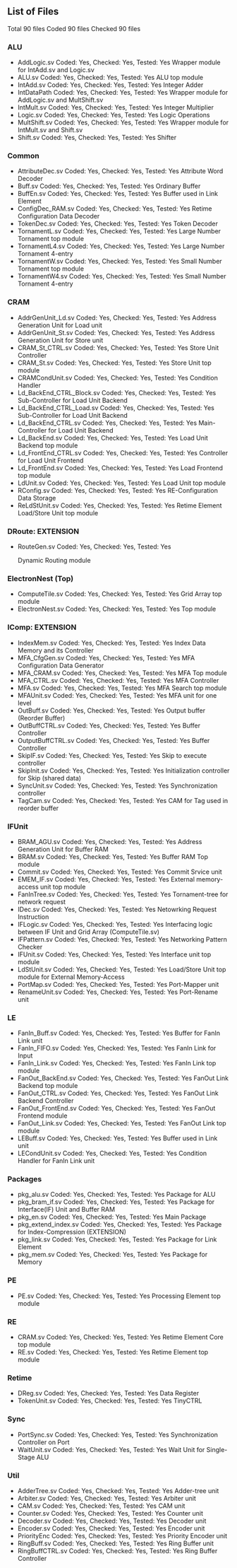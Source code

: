## List of Files
Total       90 files
Coded       90 files
Checked     90 files

### ALU
- AddLogic.sv
    Coded: Yes, Checked: Yes, Tested: Yes
    Wrapper module for IntAdd.sv and Logic.sv
- ALU.sv
    Coded: Yes, Checked: Yes, Tested: Yes
    ALU top module
- IntAdd.sv
    Coded: Yes, Checked: Yes, Tested: Yes
    Integer Adder
- IntDataPath
    Coded: Yes, Checked: Yes, Tested: Yes
    Wrapper module for AddLogic.sv and MultShift.sv
- IntMult.sv
    Coded: Yes, Checked: Yes, Tested: Yes
    Integer Multiplier
- Logic.sv
    Coded: Yes, Checked: Yes, Tested: Yes
    Logic Operations
- MultShift.sv
    Coded: Yes, Checked: Yes, Tested: Yes
    Wrapper module for IntMult.sv and Shift.sv
- Shift.sv
    Coded: Yes, Checked: Yes, Tested: Yes
    Shifter

### Common
- AttributeDec.sv
    Coded: Yes, Checked: Yes, Tested: Yes
    Attribute Word Decoder
- Buff.sv
    Coded: Yes, Checked: Yes, Tested: Yes
    Ordinary Buffer
- BuffEn.sv
    Coded: Yes, Checked: Yes, Tested: Yes
    Buffer used in Link Element
- ConfigDec_RAM.sv
    Coded: Yes, Checked: Yes, Tested: Yes
    Retime Configuration Data Decoder
- TokenDec.sv
    Coded: Yes, Checked: Yes, Tested: Yes
    Token Decoder
- TornamentL.sv
    Coded: Yes, Checked: Yes, Tested: Yes
    Large Number Tornament top module
- TornamentL4.sv
    Coded: Yes, Checked: Yes, Tested: Yes
    Large Number Tornament 4-entry
- TornamentW.sv
    Coded: Yes, Checked: Yes, Tested: Yes
    Small Number Tornament top module
- TornamentW4.sv
    Coded: Yes, Checked: Yes, Tested: Yes
    Small Number Tornament 4-entry

### CRAM
- AddrGenUnit_Ld.sv
    Coded: Yes, Checked: Yes, Tested: Yes
    Address Generation Unit for Load unit
- AddrGenUnit_St.sv
    Coded: Yes, Checked: Yes, Tested: Yes
    Address Generation Unit for Store unit
- CRAM_St_CTRL.sv
    Coded: Yes, Checked: Yes, Tested: Yes
    Store Unit Controller
- CRAM_St.sv
    Coded: Yes, Checked: Yes, Tested: Yes
    Store Unit top module
- CRAMCondUnit.sv
    Coded: Yes, Checked: Yes, Tested: Yes
    Condition Handler
- Ld_BackEnd_CTRL_Block.sv
    Coded: Yes, Checked: Yes, Tested: Yes
    Sub-Controller for Load Unit Backend
- Ld_BackEnd_CTRL_Load.sv
    Coded: Yes, Checked: Yes, Tested: Yes
    Sub-Controller for Load Unit Backend
- Ld_BackEnd_CTRL.sv
    Coded: Yes, Checked: Yes, Tested: Yes
    Main-Controller for Load Unit Backend
- Ld_BackEnd.sv
    Coded: Yes, Checked: Yes, Tested: Yes
    Load Unit Backend top module
- Ld_FrontEnd_CTRL.sv
    Coded: Yes, Checked: Yes, Tested: Yes
    Controller for Load Unit Frontend
- Ld_FrontEnd.sv
    Coded: Yes, Checked: Yes, Tested: Yes
    Load Frontend top module
- LdUnit.sv
    Coded: Yes, Checked: Yes, Tested: Yes
    Load Unit top module
- RConfig.sv
    Coded: Yes, Checked: Yes, Tested: Yes
    RE-Configuration Data Storage
- ReLdStUnit.sv
    Coded: Yes, Checked: Yes, Tested: Yes
    Retime Element Load/Store Unit top module

### DRoute: **EXTENSION**
- RouteGen.sv
    Coded: Yes, Checked: Yes, Tested: Yes

    Dynamic Routing module

### ElectronNest (Top)
- ComputeTile.sv
    Coded: Yes, Checked: Yes, Tested: Yes
    Grid Array top module
- ElectronNest.sv
    Coded: Yes, Checked: Yes, Tested: Yes
    Top module

### IComp: **EXTENSION**
- IndexMem.sv
    Coded: Yes, Checked: Yes, Tested: Yes
    Index Data Memory and its Controller
- MFA_CfgGen.sv
    Coded: Yes, Checked: Yes, Tested: Yes
    MFA Configuration Data Generator
- MFA_CRAM.sv
    Coded: Yes, Checked: Yes, Tested: Yes
    MFA Top module
- MFA_CTRL.sv
    Coded: Yes, Checked: Yes, Tested: Yes
    MFA Controller
- MFA.sv
    Coded: Yes, Checked: Yes, Tested: Yes
    MFA Search top module
- MFAUnit.sv
    Coded: Yes, Checked: Yes, Tested: Yes
    MFA unit for one level
- OutBuff.sv
    Coded: Yes, Checked: Yes, Tested: Yes
    Output buffer (Reorder Buffer)
- OutBuffCTRL.sv
    Coded: Yes, Checked: Yes, Tested: Yes
    Buffer Controller
- OutputBuffCTRL.sv
    Coded: Yes, Checked: Yes, Tested: Yes
    Buffer Controller
- SkipIF.sv
    Coded: Yes, Checked: Yes, Tested: Yes
    Skip to execute controller
- SkipInit.sv
    Coded: Yes, Checked: Yes, Tested: Yes
    Initialization controller for Skip (shared data)
- SyncUnit.sv
    Coded: Yes, Checked: Yes, Tested: Yes
    Synchronization controller
- TagCam.sv
    Coded: Yes, Checked: Yes, Tested: Yes
    CAM for Tag used in reorder buffer

### IFUnit
- BRAM_AGU.sv
    Coded: Yes, Checked: Yes, Tested: Yes
    Address Generation Unit for Buffer RAM
- BRAM.sv
    Coded: Yes, Checked: Yes, Tested: Yes
    Buffer RAM Top module
- Commit.sv
    Coded: Yes, Checked: Yes, Tested: Yes
    Commit Srvice unit
- EMEM_IF.sv
    Coded: Yes, Checked: Yes, Tested: Yes
    External memory-access unit top module
- FanInTree.sv
    Coded: Yes, Checked: Yes, Tested: Yes
    Tornament-tree for network request
- IDec.sv
    Coded: Yes, Checked: Yes, Tested: Yes
    Netowrking Request Instruction
- IFLogic.sv
    Coded: Yes, Checked: Yes, Tested: Yes
    Interfacing logic between IF Unit and Grid Array (ComputeTile.sv)
- IFPattern.sv
    Coded: Yes, Checked: Yes, Tested: Yes
    Networking Pattern Checker
- IFUnit.sv
    Coded: Yes, Checked: Yes, Tested: Yes
    Interface unit top module
- LdStUnit.sv
    Coded: Yes, Checked: Yes, Tested: Yes
    Load/Store Unit top module for External Memory-Access
- PortMap.sv
    Coded: Yes, Checked: Yes, Tested: Yes
    Port-Mapper unit
- RenameUnit.sv
    Coded: Yes, Checked: Yes, Tested: Yes
    Port-Rename unit

### LE
- FanIn_Buff.sv
    Coded: Yes, Checked: Yes, Tested: Yes
    Buffer for FanIn Link unit
- FanIn_FIFO.sv
    Coded: Yes, Checked: Yes, Tested: Yes
    FanIn Link for Input
- FanIn_Link.sv
    Coded: Yes, Checked: Yes, Tested: Yes
    FanIn Link top module
- FanOut_BackEnd.sv
    Coded: Yes, Checked: Yes, Tested: Yes
    FanOut Link Backend top module
- FanOut_CTRL.sv
    Coded: Yes, Checked: Yes, Tested: Yes
    FanOut Link Backend Controller
- FanOut_FrontEnd.sv
    Coded: Yes, Checked: Yes, Tested: Yes
    FanOut Frontend module
- FanOut_Link.sv
    Coded: Yes, Checked: Yes, Tested: Yes
    FanOut Link top module
- LEBuff.sv
    Coded: Yes, Checked: Yes, Tested: Yes
    Buffer used in Link unit
- LECondUnit.sv
    Coded: Yes, Checked: Yes, Tested: Yes
    Condition Handler for FanIn Link unit

### Packages
- pkg_alu.sv
    Coded: Yes, Checked: Yes, Tested: Yes
    Package for ALU
- pkg_bram_if.sv
    Coded: Yes, Checked: Yes, Tested: Yes
    Package for Interface(IF) Unit and Buffer RAM
- pkg_en.sv
    Coded: Yes, Checked: Yes, Tested: Yes
    Main Package
- pkg_extend_index.sv
    Coded: Yes, Checked: Yes, Tested: Yes
    Package for Index-Compression (EXTENSION)
- pkg_link.sv
    Coded: Yes, Checked: Yes, Tested: Yes
    Package for Link Element
- pkg_mem.sv
    Coded: Yes, Checked: Yes, Tested: Yes
    Package for Memory

### PE
- PE.sv
    Coded: Yes, Checked: Yes, Tested: Yes
    Processing Element top module

### RE
- CRAM.sv
    Coded: Yes, Checked: Yes, Tested: Yes
    Retime Element Core top module
- RE.sv
    Coded: Yes, Checked: Yes, Tested: Yes
    Retime Element top module

### Retime
- DReg.sv
    Coded: Yes, Checked: Yes, Tested: Yes
    Data Register
- TokenUnit.sv
    Coded: Yes, Checked: Yes, Tested: Yes
    TinyCTRL

### Sync
- PortSync.sv
    Coded: Yes, Checked: Yes, Tested: Yes
    Synchronization Controller on Port
- WaitUnit.sv
    Coded: Yes, Checked: Yes, Tested: Yes
    Wait Unit for Single-Stage ALU

### Util
- AdderTree.sv
    Coded: Yes, Checked: Yes, Tested: Yes
    Adder-tree unit
- Arbiter.sv
    Coded: Yes, Checked: Yes, Tested: Yes
    Arbiter unit
- CAM.sv
    Coded: Yes, Checked: Yes, Tested: Yes
    CAM unit
- Counter.sv
    Coded: Yes, Checked: Yes, Tested: Yes
    Counter unit
- Decoder.sv
    Coded: Yes, Checked: Yes, Tested: Yes
    Decoder unit
- Encoder.sv
    Coded: Yes, Checked: Yes, Tested: Yes
    Encoder unit
- PriorityEnc
    Coded: Yes, Checked: Yes, Tested: Yes
    Priority Encoder unit
- RingBuff.sv
    Coded: Yes, Checked: Yes, Tested: Yes
    Ring Buffer unit
- RingBuffCTRL.sv
    Coded: Yes, Checked: Yes, Tested: Yes
    Ring Buffer Controller
